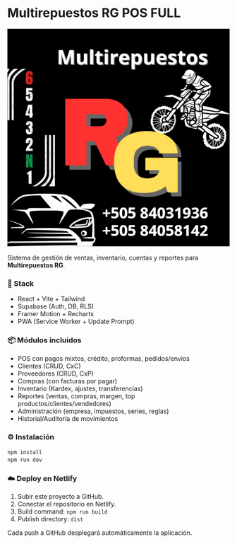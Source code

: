 # Multirepuestos RG POS FULL

![Logo](public/logo.png)

Sistema de gestión de ventas, inventario, cuentas y reportes para **Multirepuestos RG**.

### 🚀 Stack
- React + Vite + Tailwind
- Supabase (Auth, DB, RLS)
- Framer Motion + Recharts
- PWA (Service Worker + Update Prompt)

### 📦 Módulos incluidos
- POS con pagos mixtos, crédito, proformas, pedidos/envíos
- Clientes (CRUD, CxC)
- Proveedores (CRUD, CxP)
- Compras (con facturas por pagar)
- Inventario (Kardex, ajustes, transferencias)
- Reportes (ventas, compras, margen, top productos/clientes/vendedores)
- Administración (empresa, impuestos, series, reglas)
- Historial/Auditoría de movimientos

### ⚙️ Instalación
```bash
npm install
npm run dev
```

### ☁️ Deploy en Netlify
1. Subir este proyecto a GitHub.
2. Conectar el repositorio en Netlify.
3. Build command: `npm run build`
4. Publish directory: `dist`

Cada push a GitHub desplegará automáticamente la aplicación.
